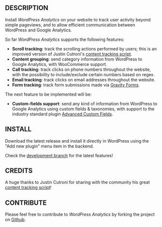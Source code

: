 ## DESCRIPTION
Install *WordPress Analytics* on your website to track user activity beyond simple pageviews, and to allow efficient communication between WordPress and Google Analytics.

So far *WordPress Analytics* supports the following features:

* **Scroll tracking**: track the scrolling actions performed by users; this is an improved version of Justin Cutroni's [content tracking script].
* **Content grouping**: send category information from WordPress to Google Analytics, with WooCommerce support.
* **Call tracking**: track clicks on phone numbers throughout the website, with the possibility to include/exclude certain numbers based on regex.
* **Email tracking**: track clicks on email addresses throughout the website.
* **Form tracking**: track form submissions made via [Gravity Forms](http://www.gravityforms.com/).


The next feature to be implemented will be:

* **Custom-fields support**: send any kind of information from WordPress to Google Analytics using custom fields & taxonomies, with support to the industry standard plugin [Advanced Custom Fields](http://www.advancedcustomfields.com/).


## INSTALL
Download the latest release and install it directly in WordPress using the "Add new plugin" menu item in the backend.

Check the [development branch](https://github.com/coccoinomane/wordpress_analytics/tree/develop) for the latest features!


## CREDITS
A huge thanks to Justin Cutroni for sharing with the community his great [content tracking script]!


## CONTRIBUTE
Please feel free to contribute to *WordPress Analytics* by forking the project on [Github].


[content tracking script]: http://cutroni.com/blog/2014/02/12/advanced-content-tracking-with-universal-analytics
[Github]: https://github.com/coccoinomane/wordpress_analytics
